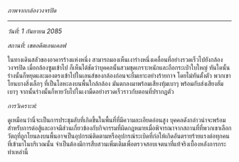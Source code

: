 _ภาพจากกล้องวงจรปิด_

---

_วันที่: 1 กันยายน 2085_

_สถานที่: เขตอดีตเอนเคลฟ_

ในทางเดินสลัวของอาคารร้างแห่งหนึ่ง สามารถมองเห็นเงาร่างหนึ่งเคลื่อนที่อย่างรวดเร็วไปยังกล้องวงจรปิด เมื่อกล้องซูมเข้าไป ก็เห็นได้ชัดว่าบุคคลนั้นสวมชุดเกราะหนักและถือกระเป๋าใบใหญ่ ทันใดนั้น ร่างนั้นก็หยุดและมองตรงเข้าไปในเลนส์ของกล้องก่อนจะยิ้มเยาะอย่างร้ายกาจ โดยไม่ทันตั้งตัว พวกเขาโยนบางสิ่งเล็กๆ ที่เป็นโลหะลงบนพื้นใกล้กล้อง มันตกลงมาพร้อมเสียงทุ้มเบาๆ พร้อมกับส่งเสียงฮัมเบาๆ จากนั้นร่างนั้นก็หายวับไปในเงามืดอย่างรวดเร็วราวกับตอนที่ปรากฏตัว

_การวิเคราะห์:_

ดูเหมือนว่านี่จะเป็นการประชุมลับที่เกิดขึ้นในพื้นที่ที่มีความละเอียดอ่อนสูง บุคคลดังกล่าวน่าจะพร้อมสำหรับการต่อสู้และอาจมีส่วนเกี่ยวข้องกับกิจกรรมที่ผิดกฎหมายเมื่อพิจารณาจากสถานที่ที่พวกเขาเลือก วัตถุที่ถูกโยนลงบนพื้นอาจเป็นอุปกรณ์ติดตามหรืออุปกรณ์ระเบิดที่ก่อให้เกิดอันตรายร้ายแรงต่อทุกคนที่เข้ามาในบริเวณนั้น จำเป็นต้องมีการสืบสวนเพิ่มเติมเพื่อตรวจสอบเจตนาที่แท้จริงเบื้องหลังการกระทำเหล่านี้
